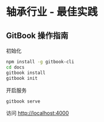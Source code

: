# 轴承行业 - 最佳实践

## GitBook 操作指南

初始化
```bash
npm install -g gitbook-cli
cd docs
gitbook install
gitbook init
```

开启服务
```bash
gitbook serve
```

访问 [http://localhost:4000](http://localhost:4000)
